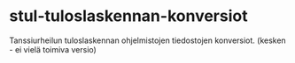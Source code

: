 # stul-tuloslaskennan-konversiot
Tanssiurheilun tuloslaskennan ohjelmistojen tiedostojen konversiot. (kesken - ei vielä toimiva versio) 
